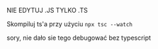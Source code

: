 NIE EDYTUJ .JS TYLKO .TS

Skompiluj ts'a przy użyciu `npx tsc --watch`

sory, nie dało sie tego debugować bez typescript
